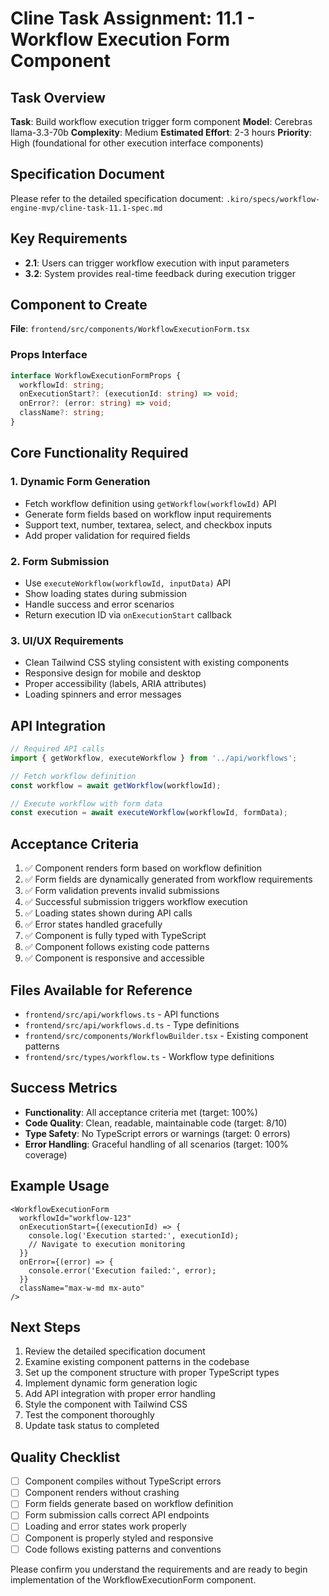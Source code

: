 # Cline Task Assignment: 11.1 - Workflow Execution Form Component

## Task Overview
**Task**: Build workflow execution trigger form component
**Model**: Cerebras llama-3.3-70b
**Complexity**: Medium
**Estimated Effort**: 2-3 hours
**Priority**: High (foundational for other execution interface components)

## Specification Document
Please refer to the detailed specification document:
`.kiro/specs/workflow-engine-mvp/cline-task-11.1-spec.md`

## Key Requirements
- **2.1**: Users can trigger workflow execution with input parameters
- **3.2**: System provides real-time feedback during execution trigger

## Component to Create
**File**: `frontend/src/components/WorkflowExecutionForm.tsx`

### Props Interface
```typescript
interface WorkflowExecutionFormProps {
  workflowId: string;
  onExecutionStart?: (executionId: string) => void;
  onError?: (error: string) => void;
  className?: string;
}
```

## Core Functionality Required

### 1. Dynamic Form Generation
- Fetch workflow definition using `getWorkflow(workflowId)` API
- Generate form fields based on workflow input requirements
- Support text, number, textarea, select, and checkbox inputs
- Add proper validation for required fields

### 2. Form Submission
- Use `executeWorkflow(workflowId, inputData)` API
- Show loading states during submission
- Handle success and error scenarios
- Return execution ID via `onExecutionStart` callback

### 3. UI/UX Requirements
- Clean Tailwind CSS styling consistent with existing components
- Responsive design for mobile and desktop
- Proper accessibility (labels, ARIA attributes)
- Loading spinners and error messages

## API Integration
```typescript
// Required API calls
import { getWorkflow, executeWorkflow } from '../api/workflows';

// Fetch workflow definition
const workflow = await getWorkflow(workflowId);

// Execute workflow with form data
const execution = await executeWorkflow(workflowId, formData);
```

## Acceptance Criteria
1. ✅ Component renders form based on workflow definition
2. ✅ Form fields are dynamically generated from workflow requirements
3. ✅ Form validation prevents invalid submissions
4. ✅ Successful submission triggers workflow execution
5. ✅ Loading states shown during API calls
6. ✅ Error states handled gracefully
7. ✅ Component is fully typed with TypeScript
8. ✅ Component follows existing code patterns
9. ✅ Component is responsive and accessible

## Files Available for Reference
- `frontend/src/api/workflows.ts` - API functions
- `frontend/src/api/workflows.d.ts` - Type definitions
- `frontend/src/components/WorkflowBuilder.tsx` - Existing component patterns
- `frontend/src/types/workflow.ts` - Workflow type definitions

## Success Metrics
- **Functionality**: All acceptance criteria met (target: 100%)
- **Code Quality**: Clean, readable, maintainable code (target: 8/10)
- **Type Safety**: No TypeScript errors or warnings (target: 0 errors)
- **Error Handling**: Graceful handling of all scenarios (target: 100% coverage)

## Example Usage
```tsx
<WorkflowExecutionForm
  workflowId="workflow-123"
  onExecutionStart={(executionId) => {
    console.log('Execution started:', executionId);
    // Navigate to execution monitoring
  }}
  onError={(error) => {
    console.error('Execution failed:', error);
  }}
  className="max-w-md mx-auto"
/>
```

## Next Steps
1. Review the detailed specification document
2. Examine existing component patterns in the codebase
3. Set up the component structure with proper TypeScript types
4. Implement dynamic form generation logic
5. Add API integration with proper error handling
6. Style the component with Tailwind CSS
7. Test the component thoroughly
8. Update task status to completed

## Quality Checklist
- [ ] Component compiles without TypeScript errors
- [ ] Component renders without crashing
- [ ] Form fields generate based on workflow definition
- [ ] Form submission calls correct API endpoints
- [ ] Loading and error states work properly
- [ ] Component is properly styled and responsive
- [ ] Code follows existing patterns and conventions

Please confirm you understand the requirements and are ready to begin implementation of the WorkflowExecutionForm component.